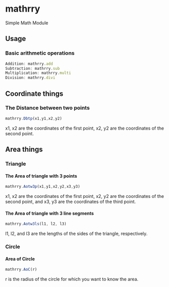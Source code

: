 # mathrry

Simple Math Module

## Usage
### Basic arithmetic operations
```js
Addition: mathrry.add
Subtraction: mathrry.sub
Multiplication: mathrry.multi
Division: mathrry.divi
```  

## Coordinate things
### The Distance between two points
```js
mathrry.Dbtp(x1,y1,x2,y2)
```  
x1, x2 are the coordinates of the first point, x2, y2 are the coordinates of the second point.
## Area things
### Triangle
#### The Area of triangle with 3 points
```js
mathrry.Aotw3p(x1,y1,x2,y2,x3,y3)
```
x1, x2 are the coordinates of the first point, x2, y2 are the coordinates of the second point, and x3, y3 are the coordinates of the third point.  
#### The Area of triangle with 3 line segments
```js
mathrry.Aotw3ls(l1, l2, l3)
```
l1, l2, and l3 are the lengths of the sides of the triangle, respectively.  
### Circle
#### Area of Circle
```js
mathrry.AoC(r)
```
r is the radius of the circle for which you want to know the area.

